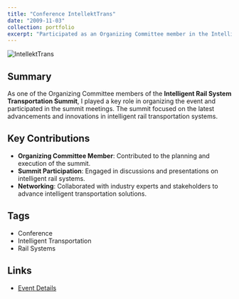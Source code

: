 ```yaml
---
title: "Conference IntellektTrans"
date: "2009-11-03"
collection: portfolio
excerpt: "Participated as an Organizing Committee member in the Intelligent Rail System Transportation Summit, contributing to the event's organization and discussions on intelligent rail transportation systems.<img src='/images/portfolio/intellect_trans.png' width='300'>""
---
```


![IntellektTrans](../../images/portfolio/intellect_trans.png)

## Summary
As one of the Organizing Committee members of the **Intelligent Rail System Transportation Summit**, I played a key role in organizing the event and participated in the summit meetings. The summit focused on the latest advancements and innovations in intelligent rail transportation systems.

## Key Contributions
- **Organizing Committee Member**: Contributed to the planning and execution of the summit.
- **Summit Participation**: Engaged in discussions and presentations on intelligent rail systems.
- **Networking**: Collaborated with industry experts and stakeholders to advance intelligent transportation solutions.

## Tags
- Conference
- Intelligent Transportation
- Rail Systems

## Links
- [Event Details](https://example.com/event-details) <!-- Replace with the actual link if available -->

